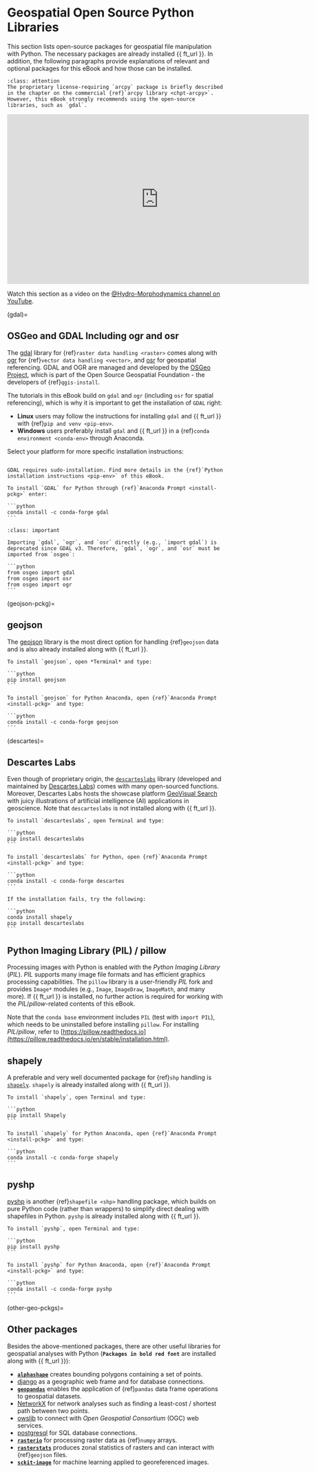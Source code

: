 # Geospatial Open Source Python Libraries

This section lists open-source packages for geospatial file manipulation with Python. The necessary packages are already installed {{ ft_url }}. In addition, the following paragraphs provide explanations of relevant and optional packages for this eBook and how those can be installed.

```{admonition} arcpy / ArcGIS
:class: attention
The proprietary license-requiring `arcpy` package is briefly described in the chapter on the commercial {ref}`arcpy library <chpt-arcpy>`. However, this eBook strongly recommends using the open-source libraries, such as `gdal`.
```

<iframe width="701" height="394" src="https://www.youtube-nocookie.com/embed/iQaJztGhp7w" title="YouTube video player" frameborder="0" allow="accelerometer; autoplay; encrypted-media; gyroscope; picture-in-picture" allowfullscreen></iframe>
<p>Watch this section as a video on the <a href="https://www.youtube.com/channel/UCGOMSGRrW5eLHiMn5Dfp7WQ">@Hydro-Morphodynamics channel on YouTube</a>.</p>

(gdal)=
## OSGeo and GDAL Including ogr and osr

The [gdal](https://gdal.org/) library for {ref}`raster data handling <raster>` comes along with [ogr](https://gdal.org/faq.html?highlight=ogr) for {ref}`vector data handling <vector>`, and [osr](https://gdal.org/python/osgeo.osr-module.html) for geospatial referencing. GDAL and OGR are managed and developed by the [OSGeo Project](http://www.osgeo.org/), which is part of the Open Source Geospatial Foundation - the developers of {ref}`qgis-install`.

The tutorials in this eBook build on `gdal` and `ogr` (including `osr` for spatial referencing), which is why it is important to get the installation of `GDAL` right:

* **Linux** users may follow the instructions for installing `gdal` and {{ ft_url }} with {ref}`pip and venv <pip-env>`.
* **Windows** users preferably install `gdal` and {{ ft_url }} in a {ref}`conda environment <conda-env>` through Anaconda.


Select your platform for more specific installation instructions:

````{tabbed} Linux / pip

GDAL requires sudo-installation. Find more details in the {ref}`Python installation instructions <pip-env>` of this eBook.

````

````{tabbed} Windows / conda
To install `GDAL` for Python through {ref}`Anaconda Prompt <install-pckg>` enter:

```python
conda install -c conda-forge gdal
```
````

````{admonition} Import GDAL, ogr, and osr from OSGeo
:class: important

Importing `gdal`, `ogr`, and `osr` directly (e.g., `import gdal`) is deprecated since GDAL v3. Therefore, `gdal`, `ogr`, and `osr` must be imported from `osgeo`:

```python
from osgeo import gdal
from osgeo import osr
from osgeo import ogr
```
````

(geojson-pckg)=
## geojson
The [geojson](https://pypi.org/project/geojson/) library is the most direct option for handling {ref}`geojson` data and is also already installed along with {{ ft_url }}.

````{tabbed} Linux / pip
To install `geojson`, open *Terminal* and type:

```python
pip install geojson
```
````

````{tabbed} Windows / conda
To install `geojson` for Python Anaconda, open {ref}`Anaconda Prompt <install-pckg>` and type:

```python
conda install -c conda-forge geojson
```
````

(descartes)=
## Descartes Labs
Even though of proprietary origin, the [`descarteslabs`](https://docs.descarteslabs.com/api.html) library (developed and maintained by [Descartes Labs](https://www.descarteslabs.com/)) comes with many open-sourced functions. Moreover, Descartes Labs hosts the showcase platform [GeoVisual Search](https://search.descarteslabs.com/) with juicy illustrations of artificial intelligence (AI) applications in geoscience. Note that `descarteslabs` is not installed along with {{ ft_url }}.

````{tabbed} Linux / pip
To install `descarteslabs`, open Terminal and type:

```python
pip install descarteslabs
```
````

````{tabbed} Windows / conda
To install `descarteslabs` for Python, open {ref}`Anaconda Prompt <install-pckg>` and type:

```python
conda install -c conda-forge descartes
```

If the installation fails, try the following:

```python
conda install shapely
pip install descarteslabs
```
````

## Python Imaging Library (PIL) / pillow
Processing images with Python is enabled with the *Python Imaging Library* (*PIL*). *PIL* supports many image file formats and has efficient graphics processing capabilities. The `pillow` library is a user-friendly *PIL* fork and provides `Image*` modules (e.g., `Image`, `ImageDraw`, `ImageMath`, and many more). If {{ ft_url }} is installed, no further action is required for working with the *PIL*/*pillow*-related contents of this eBook.

Note that the `conda base` environment includes `PIL` (test with `import PIL`), which needs to be uninstalled before installing `pillow`. For installing *PIL*/*pillow*, refer to [https://pillow.readthedocs.io](https://pillow.readthedocs.io/en/stable/installation.html).

## shapely

A preferable and very well documented package for {ref}`shp` handling is [`shapely`](https://shapely.readthedocs.io/). `shapely` is already installed along with {{ ft_url }}.

````{tabbed} Linux / pip
To install `shapely`, open Terminal and type:

```python
pip install Shapely
```
````

````{tabbed} Windows / conda
To install `shapely` for Python Anaconda, open {ref}`Anaconda Prompt <install-pckg>` and type:

```python
conda install -c conda-forge shapely
```
````


## pyshp
[pyshp](https://pypi.org/project/pyshp/) is another {ref}`shapefile <shp>` handling package, which builds on pure Python code (rather than wrappers) to simplify direct dealing with shapefiles in Python. `pyshp` is already installed along with {{ ft_url }}.

````{tabbed} Linux / pip
To install `pyshp`, open Terminal and type:

```python
pip install pyshp
```
````

````{tabbed} Windows / conda
To install `pyshp` for Python Anaconda, open {ref}`Anaconda Prompt <install-pckg>` and type:

```python
conda install -c conda-forge pyshp
```
````

(other-geo-pckgs)=
## Other packages

Besides the above-mentioned packages, there are other useful libraries for geospatial analyses with Python (**`Packages in bold red font`** are installed along with {{ ft_url }}):

 * [**`alphashape`**](https://pypi.org/project/alphashape/) creates bounding polygons containing a set of points.
 * [django](https://docs.djangoproject.com/en/3.0/ref/contrib/gis/) as a geographic web frame and for database connections.
 * [**`geopandas`**](https://geopandas.org/) enables the application of {ref}`pandas` data frame operations to geospatial datasets.
 * [NetworkX](https://networkx.github.io/documentation/stable/index.html) for network analyses such as finding a least-cost / shortest path between two points.
 * [owslib](http://geopython.github.io/OWSLib/) to connect with *Open Geospatial Consortium* (OGC) web services.
 * [postgresql](https://www.postgresqltutorial.com/postgresql-python/) for SQL database connections.
 * [**`rasterio`**](https://rasterio.readthedocs.io/en/latest/) for processing raster data as {ref}`numpy` arrays.
 * [**`rasterstats`**](https://pythonhosted.org/rasterstats/) produces zonal statistics of rasters and can interact with {ref}`geojson` files.
 * [**`sckit-image`**](https://scikit-image.org/) for machine learning applied to georeferenced images.
